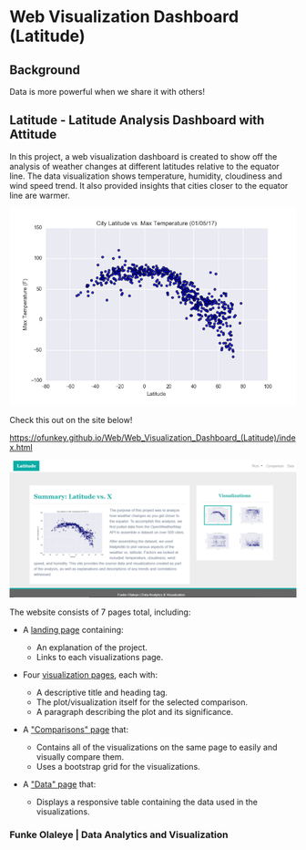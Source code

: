 # Web Visualization Dashboard (Latitude)

## Background
Data is more powerful when we share it with others!

## Latitude - Latitude Analysis Dashboard with Attitude

In this project, a web visualization dashboard is created to show off the analysis of weather changes at different latitudes relative to the equator line. The data visualization shows temperature, humidity, cloudiness and wind speed trend. It also provided insights that cities closer to the equator line are warmer.

![dashboard](https://github.com/ofunkey/Web/blob/master/Web_Visualization_Dashboard_(Latitude)/Resources/assets/images/Temperature_Latitude.png)

Check this out on the site below!

https://ofunkey.github.io/Web/Web_Visualization_Dashboard_(Latitude)/index.html

![dashboard](https://github.com/ofunkey/Web/blob/master/Web_Visualization_Dashboard_(Latitude)/Resources/assets/images/webpage.png)

The website consists of 7 pages total, including:

* A [landing page](#landing-page) containing:
  * An explanation of the project.
  * Links to each visualizations page.
* Four [visualization pages](#visualization-pages), each with:
  * A descriptive title and heading tag.
  * The plot/visualization itself for the selected comparison.
  * A paragraph describing the plot and its significance.
* A ["Comparisons" page](#comparisons-page) that:
  * Contains all of the visualizations on the same page to easily and visually compare them.
  * Uses a bootstrap grid for the visualizations.

* A ["Data" page](#data-page) that:
  * Displays a responsive table containing the data used in the visualizations.
       
### Funke Olaleye | Data Analytics and Visualization

